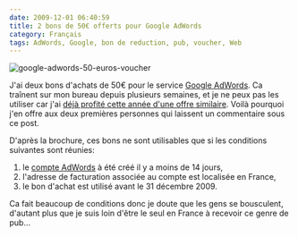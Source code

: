 ```yaml
---
date: 2009-12-01 06:40:59
title: 2 bons de 50€ offerts pour Google AdWords
category: Français
tags: AdWords, Google, bon de reduction, pub, voucher, Web
---
```


![google-adwords-50-euros-voucher](/uploads/2009/google-adwords-50-euros-voucher.jpg)

J'ai deux bons d'achats de 50€ pour le service [Google
AdWords](http://fr.wikipedia.org/wiki/AdWords). Ca traînent sur mon bureau
depuis plusieurs semaines, et je ne peux pas les utiliser car j'ai [déjà
profité cette année d'une offre
similaire](http://twitter.com/kdeldycke/status/3169290268). Voilà pourquoi j'en
offre aux deux premières personnes qui laissent un commentaire sous ce post.

D'après la brochure, ces bons ne sont utilisables que si les conditions
suivantes sont réunies:

1. le [compte AdWords](http://www.google.fr/AdWord) à été créé il y a moins de
14 jours,
2. l'adresse de facturation associée au compte est localisée en France,
3. le bon d'achat est utilisé avant le 31 décembre 2009.

Ca fait beaucoup de conditions donc je doute que les gens se bousculent,
d'autant plus que je suis loin d'être le seul en France à recevoir ce genre de
pub...
